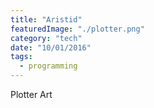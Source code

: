 ```yaml
---
title: "Aristid"
featuredImage: "./plotter.png"
category: "tech"
date: "10/01/2016"
tags:
  - programming
---
```


Plotter Art

<!-- ![](./img.png) -->
